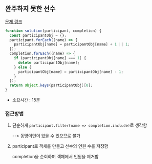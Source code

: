 ## 완주하지 못한 선수

[문제 링크](https://programmers.co.kr/learn/courses/30/lessons/42576?language=javascript)

```javascript
function solution(participant, completion) {
  const participantObj = {};
  participant.forEach((name) => {
    participantObj[name] = participantObj[name] + 1 || 1;
  });
  completion.forEach((name) => {
    if (participantObj[name] === 1) {
      delete participantObj[name];
    } else {
      participantObj[name] = participantObj[name] - 1;
    }
  });
  return Object.keys(participantObj)[0];
}
```

- 소요시간 : 15분

### 접근방법

1.  단순하게 `participant.filter(name => completion.include)`로 생각함

    --> 동명이인이 있을 수 있으므로 불가

2.  participant로 객체를 만들고 선수의 인원 수를 저장함

    completion을 순회하며 객체에서 인원을 제거함
